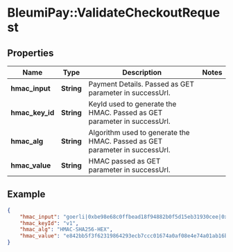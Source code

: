 # BleumiPay::ValidateCheckoutRequest

## Properties

Name | Type | Description | Notes
------------ | ------------- | ------------- | -------------
**hmac_input** | **String** | Payment Details. Passed as GET parameter in successUrl. | 
**hmac_key_id** | **String** | KeyId used to generate the HMAC. Passed as GET parameter in successUrl. | 
**hmac_alg** | **String** | Algorithm used to generate the HMAC. Passed as GET parameter in successUrl. | 
**hmac_value** | **String** | HMAC passed as GET parameter in successUrl. | 

## Example

```json
{
    "hmac_input": "goerli|0xbe98e68c0ffbead18f94882b0f5d15eb31930cee|0x84df8548086ec9025e9c93297058bed706e90ddd|10|12",
    "hmac_keyId": "v1",
    "hmac_alg": "HMAC-SHA256-HEX",
    "hmac_value": "e842bb5f3f62319864293ecb7ccc01674a0af08e4e74a01ab16b2157c3fce5d6"
}
```